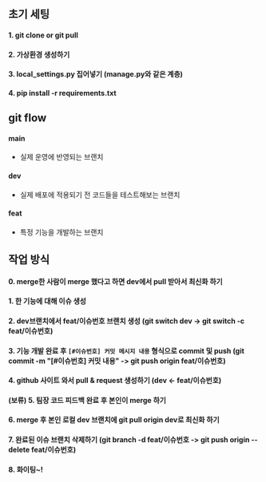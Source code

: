 ## 초기 세팅

#### 1. git clone or git pull

#### 2. 가상환경 생성하기

#### 3. local_settings.py 집어넣기 (manage.py와 같은 계층)

#### 4. pip install -r requirements.txt

## git flow

#### main

-   실제 운영에 반영되는 브랜치

#### dev

-   실제 배포에 적용되기 전 코드들을 테스트해보는 브랜치

#### feat

-   특정 기능을 개발하는 브랜치

## 작업 방식

#### 0. merge한 사람이 merge 했다고 하면 dev에서 pull 받아서 최신화 하기

#### 1. 한 기능에 대해 이슈 생성

#### 2. dev브랜치에서 feat/이슈번호 브랜치 생성 (git switch dev -> git switch -c feat/이슈번호)

#### 3. 기능 개발 완료 후 `[#이슈번호] 커밋 메시지 내용` 형식으로 commit 및 push (git commit -m "[#이슈번호] 커밋 내용" -> git push origin feat/이슈번호)

#### 4. github 사이트 와서 pull & request 생성하기 (dev <- feat/이슈번호)

#### (보류) 5. 팀장 코드 피드백 완료 후 본인이 merge 하기

#### 6. merge 후 본인 로컬 dev 브랜치에 git pull origin dev로 최신화 하기

#### 7. 완료된 이슈 브랜치 삭제하기 (git branch -d feat/이슈번호 -> git push origin --delete feat/이슈번호)

#### 8. 화이팅~!
